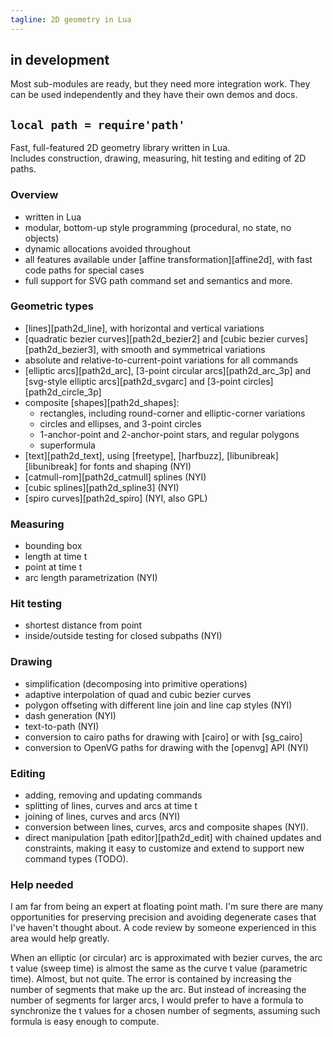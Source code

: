 ```yaml
---
tagline: 2D geometry in Lua
---
```


## in development

Most sub-modules are ready, but they need more integration work.
They can be used independently and they have their own demos and docs.

## `local path = require'path'`

Fast, full-featured 2D geometry library written in Lua. \
Includes construction, drawing, measuring, hit testing and editing of 2D paths.

### Overview

  * written in Lua
  * modular, bottom-up style programming (procedural, no state, no objects)
  * dynamic allocations avoided throughout
  * all features available under [affine transformation][affine2d], with fast code paths for special cases
  * full support for SVG path command set and semantics and more.

### Geometric types

  * [lines][path2d_line], with horizontal and vertical variations
  * [quadratic bezier curves][path2d_bezier2] and [cubic bezier curves][path2d_bezier3], with
    smooth and symmetrical variations
  * absolute and relative-to-current-point variations for all commands
  * [elliptic arcs][path2d_arc], [3-point circular arcs][path2d_arc_3p] and
    [svg-style elliptic arcs][path2d_svgarc] and [3-point circles][path2d_circle_3p]
  * composite [shapes][path2d_shapes]:
    * rectangles, including round-corner and elliptic-corner variations
    * circles and ellipses, and 3-point circles
    * 1-anchor-point and 2-anchor-point stars, and regular polygons
    * superformula
  * [text][path2d_text], using [freetype], [harfbuzz],
    [libunibreak][libunibreak] for fonts and shaping (NYI)
  * [catmull-rom][path2d_catmull] splines (NYI)
  * [cubic splines][path2d_spline3] (NYI)
  * [spiro curves][path2d_spiro] (NYI, also GPL)

### Measuring

  * bounding box
  * length at time t
  * point at time t
  * arc length parametrization (NYI)

### Hit testing

  * shortest distance from point
  * inside/outside testing for closed subpaths (NYI)

### Drawing

  * simplification (decomposing into primitive operations)
  * adaptive interpolation of quad and cubic bezier curves
  * polygon offseting with different line join and line cap styles (NYI)
  * dash generation (NYI)
  * text-to-path (NYI)
  * conversion to cairo paths for drawing with [cairo] or with [sg_cairo]
  * conversion to OpenVG paths for drawing with the [openvg] API (NYI)

### Editing

  * adding, removing and updating commands
  * splitting of lines, curves and arcs at time t
  * joining of lines, curves and arcs (NYI)
  * conversion between lines, curves, arcs and composite shapes (NYI).
  * direct manipulation [path editor][path2d_edit] with chained updates and constraints,
    making it easy to customize and extend to support new command types (TODO).

### Help needed

I am far from being an expert at floating point math. I'm sure there are many opportunities for preserving
precision and avoiding degenerate cases that I've haven't thought about. A code review by someone experienced
in this area would help greatly.

When an elliptic (or circular) arc is approximated with bezier curves, the arc t value (sweep time) is almost
the same as the curve t value (parametric time). Almost, but not quite. The error is contained by increasing
the number of segments that make up the arc. But instead of increasing the number of segments for larger arcs,
I would prefer to have a formula to synchronize the t values for a chosen number of segments, assuming such
formula is easy enough to compute.
